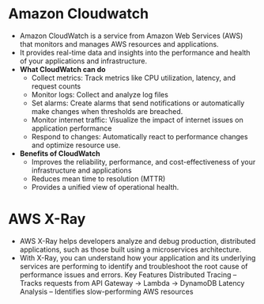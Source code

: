 # Amazon Cloudwatch
- Amazon CloudWatch is a service from Amazon Web Services (AWS) that monitors and manages AWS resources and applications.
- It provides real-time data and insights into the performance and health of your applications and infrastructure. 
- **What CloudWatch can do**
  - Collect metrics: Track metrics like CPU utilization, latency, and request counts 
  - Monitor logs: Collect and analyze log files 
  - Set alarms: Create alarms that send notifications or automatically make changes when thresholds are breached.
  - Monitor internet traffic: Visualize the impact of internet issues on application performance 
  - Respond to changes: Automatically react to performance changes and optimize resource use.
- **Benefits of CloudWatch**
  - Improves the reliability, performance, and cost-effectiveness of your infrastructure and applications
  - Reduces mean time to resolution (MTTR)
  - Provides a unified view of operational health.
 
# AWS X-Ray
- AWS X-Ray helps developers analyze and debug production, distributed applications, such as those built using a microservices architecture.
- With X-Ray, you can understand how your application and its underlying services are performing to identify and troubleshoot the root cause of performance issues and errors.
Key Features
Distributed Tracing – Tracks requests from API Gateway → Lambda → DynamoDB
Latency Analysis – Identifies slow-performing AWS resources
